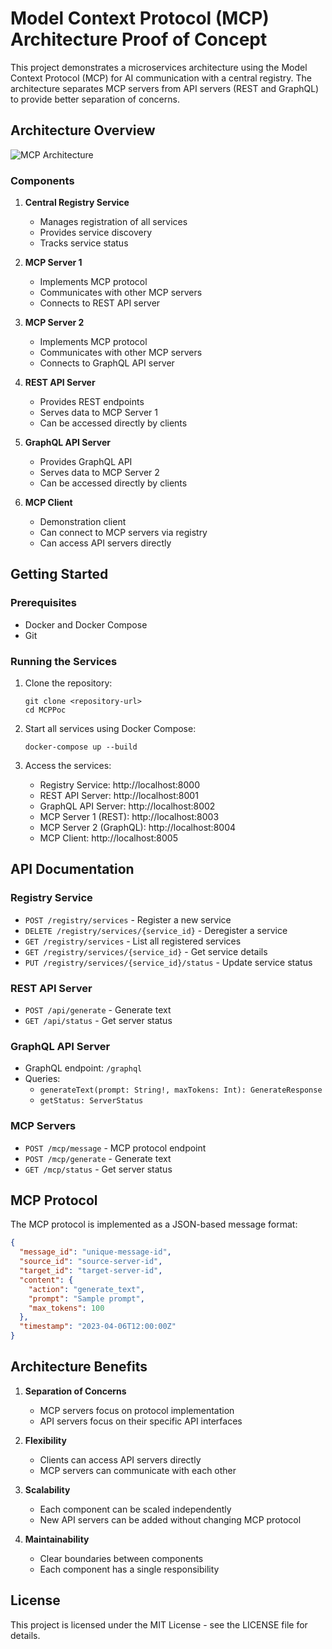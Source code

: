 # Model Context Protocol (MCP) Architecture Proof of Concept

This project demonstrates a microservices architecture using the Model Context Protocol (MCP) for AI communication with a central registry. The architecture separates MCP servers from API servers (REST and GraphQL) to provide better separation of concerns.

## Architecture Overview

![MCP Architecture](https://mermaid.ink/img/pako:eNqFkk1PwzAMhv9KlBMgdYceuExs4sQFcUHiEDVeG9TmQ0lQJ6H-d9KuXdkHcLOd5_XrxPYJCq0QMrDWNLrVJLrGWIOdJvHJkfhQa0eiJGe1Ib9XpDqyJMrWGCR_VB2JTpPoW-3QkCgcGdKFI9FbVZMoHJUkKtRIYjDakOhb1ZEo0VoSG9QOxUqhJVGiVY5EZ3RNYjDWkCgdVSSGVjsSpdEdibVCEoXVhkTfqI7EGrUjsVLYkSjRKBJFq1sSa4UdiZVCS6JEqxyJzuiaxGCsIVE6qkgMrXYkSqM7EmvVPxPFYLQhUTqqSAytdiRKozsS5Qs-QIZXaKDEHDLYoWrxgbmCDDaoFJZQYA4ZbNE0-MRcQQYlKoUFFJhDBjvVNj4xV5DBFpXCAgrMIYNKtY1PzBVkUKJSWECBOWRQqbbxibmCDLaoFBZQYA4Z7FTb-MRcQQZbVAoLKPAMGVSqbXxiruAXZvgFhQ?type=png)

### Components

1. **Central Registry Service**
   - Manages registration of all services
   - Provides service discovery
   - Tracks service status

2. **MCP Server 1**
   - Implements MCP protocol
   - Communicates with other MCP servers
   - Connects to REST API server

3. **MCP Server 2**
   - Implements MCP protocol
   - Communicates with other MCP servers
   - Connects to GraphQL API server

4. **REST API Server**
   - Provides REST endpoints
   - Serves data to MCP Server 1
   - Can be accessed directly by clients

5. **GraphQL API Server**
   - Provides GraphQL API
   - Serves data to MCP Server 2
   - Can be accessed directly by clients

6. **MCP Client**
   - Demonstration client
   - Can connect to MCP servers via registry
   - Can access API servers directly

## Getting Started

### Prerequisites

- Docker and Docker Compose
- Git

### Running the Services

1. Clone the repository:
   ```
   git clone <repository-url>
   cd MCPPoc
   ```

2. Start all services using Docker Compose:
   ```
   docker-compose up --build
   ```

3. Access the services:
   - Registry Service: http://localhost:8000
   - REST API Server: http://localhost:8001
   - GraphQL API Server: http://localhost:8002
   - MCP Server 1 (REST): http://localhost:8003
   - MCP Server 2 (GraphQL): http://localhost:8004
   - MCP Client: http://localhost:8005

## API Documentation

### Registry Service

- `POST /registry/services` - Register a new service
- `DELETE /registry/services/{service_id}` - Deregister a service
- `GET /registry/services` - List all registered services
- `GET /registry/services/{service_id}` - Get service details
- `PUT /registry/services/{service_id}/status` - Update service status

### REST API Server

- `POST /api/generate` - Generate text
- `GET /api/status` - Get server status

### GraphQL API Server

- GraphQL endpoint: `/graphql`
- Queries:
  - `generateText(prompt: String!, maxTokens: Int): GenerateResponse`
  - `getStatus: ServerStatus`

### MCP Servers

- `POST /mcp/message` - MCP protocol endpoint
- `POST /mcp/generate` - Generate text
- `GET /mcp/status` - Get server status

## MCP Protocol

The MCP protocol is implemented as a JSON-based message format:

```json
{
  "message_id": "unique-message-id",
  "source_id": "source-server-id",
  "target_id": "target-server-id",
  "content": {
    "action": "generate_text",
    "prompt": "Sample prompt",
    "max_tokens": 100
  },
  "timestamp": "2023-04-06T12:00:00Z"
}
```

## Architecture Benefits

1. **Separation of Concerns**
   - MCP servers focus on protocol implementation
   - API servers focus on their specific API interfaces

2. **Flexibility**
   - Clients can access API servers directly
   - MCP servers can communicate with each other

3. **Scalability**
   - Each component can be scaled independently
   - New API servers can be added without changing MCP protocol

4. **Maintainability**
   - Clear boundaries between components
   - Each component has a single responsibility

## License

This project is licensed under the MIT License - see the LICENSE file for details.
